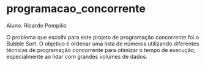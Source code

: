 # programacao_concorrente

Aluno: Ricardo Pompilio

O problema que escolhi para este projeto de programação concorrente foi o Bubble Sort. O objetivo é ordenar uma lista de números utilizando diferentes técnicas de programação concorrente para otimizar o tempo de execução, especialmente ao lidar com grandes volumes de dados.
